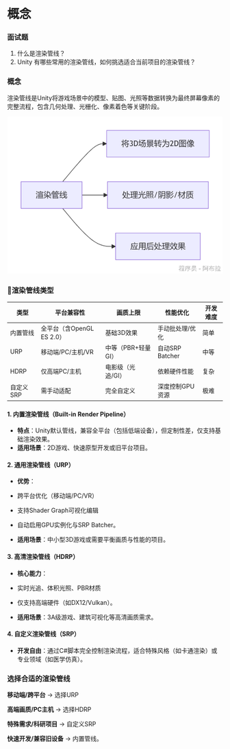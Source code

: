 # 概念

### 面试题

1. 什么是渲染管线？
2. Unity 有哪些常用的渲染管线，如何挑选适合当前项目的渲染管线？

### 概念

渲染管线是Unity将游戏场景中的模型、贴图、光照等数据转换为最终屏幕像素的完整流程，包含几何处理、光栅化、像素着色等关键阶段。

![img](assets/1754451416866-6ba21fff-c3f9-4a11-a6b3-cebc29e3ff2e.png)

### 🎨**渲染管线类型**

| **类型**  | **平台兼容性**            | **画质上限**       | **性能优化**    | **开发难度** |
| --------- | ------------------------- | ------------------ | --------------- | ------------ |
| 内置管线  | 全平台（含OpenGL ES 2.0） | 基础3D效果         | 手动批处理/优化 | 简单         |
| URP       | 移动端/PC/主机/VR         | 中等（PBR+轻量GI） | 自动SRP Batcher | 中等         |
| HDRP      | 仅高端PC/主机             | 电影级（光追/GI）  | 依赖硬件性能    | 复杂         |
| 自定义SRP | 需手动适配                | 完全自定义         | 深度控制GPU资源 | 极难         |

#### 1. **内置渲染管线（Built-in Render Pipeline）**

- **特点**：Unity默认管线，兼容全平台（包括低端设备），但定制性差，仅支持基础渲染效果。
- **适用场景**：2D游戏、快速原型开发或旧平台项目。

#### 2. **通用渲染管线（URP）**

- **优势**：

- 跨平台优化（移动端/PC/VR）
- 支持Shader Graph可视化编辑
- 自动启用GPU实例化与SRP Batcher。

- **适用场景**：中小型3D游戏或需要平衡画质与性能的项目。

#### 3. **高清渲染管线（HDRP）**

- **核心能力**： 

- 实时光追、体积光照、PBR材质
- 仅支持高端硬件（如DX12/Vulkan）。

- **适用场景**：3A级游戏、建筑可视化等高清画质需求。

#### 4. **自定义渲染管线（SRP）**

- **开发自由**：通过C#脚本完全控制渲染流程，适合特殊风格（如卡通渲染）或专业领域（如医学仿真）。

### 选择合适的渲染管线

**移动端/跨平台** → 选择URP

**高端画质/PC主机** → 选择HDRP

**特殊需求/科研项目** → 自定义SRP

**快速开发/兼容旧设备** → 内置管线。
